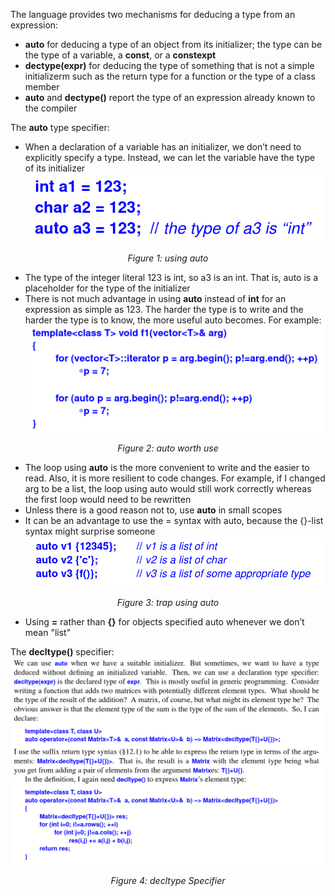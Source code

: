 The language provides two mechanisms for deducing a type from an expression:
- **auto** for deducing a type of an object from its initializer; the type can be the type of a variable, a **const**, or a **constexpt**
- **dectype(expr)** for deducing the type of something that is not a simple initializerm such as the return type for a function or the type of a class member
- **auto** and **dectype()** report the type of an expression already known to the compiler

The **auto** type specifier:
- When a declaration of a variable has an initializer, we don’t need to explicitly specify a type. Instead, we can let the variable have the type of its initializer
![using auto](./images/AutoUsing.png)
<p align="center"><i>Figure 1: using auto</p></i>

- The type of the integer literal 123 is int, so a3 is an int. That is, auto is a placeholder for the type of the initializer
- There is not much advantage in using **auto** instead of **int** for an expression as simple as 123. The harder the type is to write and the harder the type is to know, the more useful auto becomes. For example:
![auto worth use](./images/AutoWorthUse.png)
<p align="center"><i>Figure 2: auto worth use</p></i>

- The loop using **auto** is the more convenient to write and the easier to read. Also, it is more resilient to code changes.  For example, if I changed arg to be a list, the loop using auto would still work correctly whereas the first loop would need to be rewritten
- Unless there is a good reason not to, use **auto** in small scopes
- It can be an advantage to use the = syntax with auto, because the {}-list syntax might surprise someone
![trap using auto](./images/AutoNoteTrap.png)
<p align="center"><i>Figure 3: trap using auto</p></i>

- Using **=** rather than **{}** for objects specified auto whenever we don’t
mean "list"

The **decltype()** specifier:
![decltype() specifier](./images/decltypeSpecifier.png)
<p align="center"><i>Figure 4: decltype Specifier</p></i>